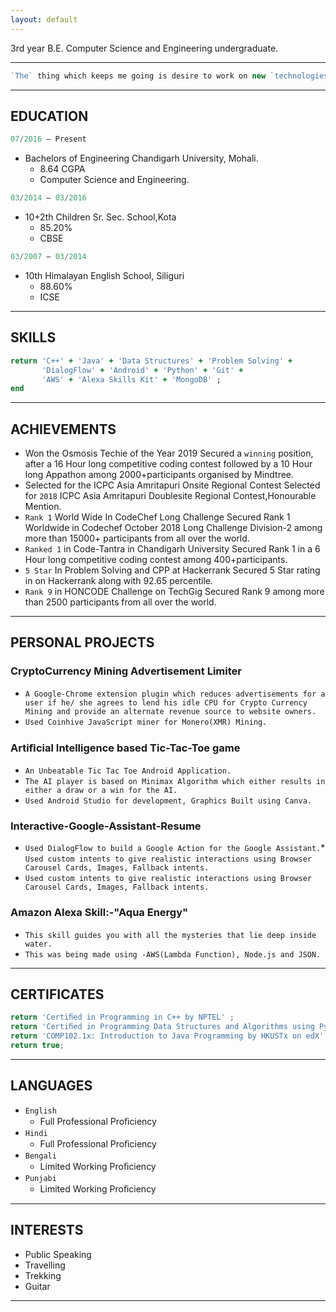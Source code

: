```yaml
---
layout: default
---
```


3rd year B.E. Computer Science and Engineering undergraduate.

* * *
```js
`The` thing which keeps me going is desire to work on new `technologies` + building something which will be used by 'billions' of users and makes a `diﬀerence` for them ;
```
* * *

## EDUCATION

```js
07/2016 – Present
```
- Bachelors of Engineering Chandigarh University, Mohali.
  - 8.64 CGPA
  - Computer Science and Engineering.

```js
03/2014 – 03/2016
```
- 10+2th Children Sr. Sec. School,Kota
  - 85.20%
  - CBSE

```js
03/2007 – 03/2014
```
- 10th Himalayan English School, Siliguri
  - 88.60%
  - ICSE

* * *

## SKILLS

```ruby
return 'C++' + 'Java' + 'Data Structures' + 'Problem Solving' +
       'DialogFlow' + 'Android' + 'Python' + 'Git' + 
       'AWS' + 'Alexa Skills Kit' + 'MongoDB' ;
end
```

* * *

## ACHIEVEMENTS 

- Won the Osmosis Techie of the Year 2019 Secured a `winning` position, after a 16 Hour long competitive coding contest followed by a 10 Hour long Appathon among 2000+participants organised by Mindtree.
- Selected for the ICPC Asia Amritapuri Onsite Regional Contest Selected for `2018` ICPC Asia Amritapuri Doublesite Regional Contest,Honourable Mention.
- `Rank 1` World Wide In CodeChef Long Challenge Secured Rank 1 Worldwide in Codechef October 2018 Long Challenge Division-2 among more than 15000+ participants from all over the world. 
- `Ranked 1` in Code-Tantra in Chandigarh University Secured Rank 1 in a 6 Hour long competitive coding contest among 400+participants.
- `5 Star` In Problem Solving and CPP at Hackerrank Secured 5 Star rating in on Hackerrank along with 92.65 percentile.
- `Rank 9` in HONCODE Challenge on TechGig Secured Rank 9 among more than 2500 participants from all over the world.

* * *

## PERSONAL PROJECTS 

### CryptoCurrency Mining Advertisement Limiter

* `A Google-Chrome extension plugin which reduces advertisements for a user if he/ she agrees to lend his idle CPU for Crypto Currency Mining and provide an alternate revenue source to website owners.`
* `Used Coinhive JavaScript miner for Monero(XMR) Mining.`

### Artiﬁcial Intelligence based Tic-Tac-Toe game
* `An Unbeatable Tic Tac Toe Android Application.` 
* `The AI player is based on Minimax Algorithm which either results in either a draw or a win for the AI.` 
* `Used Android Studio for development, Graphics Built using Canva.`

### Interactive-Google-Assistant-Resume 
* `Used DialogFlow to build a Google Action for the Google Assistant.`* `Used custom intents to give realistic interactions using Browser Carousel Cards, Images, Fallback intents.` 
* `Used custom intents to give realistic interactions using Browser Carousel Cards, Images, Fallback intents.`

### Amazon Alexa Skill:-"Aqua Energy" 
* `This skill guides you with all the mysteries that lie deep inside water.` 
* `This was being made using -AWS(Lambda Function), Node.js and JSON.`

* * *

## CERTIFICATES 

```js
return 'Certiﬁed in Programming in C++ by NPTEL' ;
return 'Certiﬁed in Programming Data Structures and Algorithms using Python by NPTEL' ;
return 'COMP102.1x: Introduction to Java Programming by HKUSTx on edX' ;
return true;
```

* * *

## LANGUAGES

- `English`
  - Full Professional Proﬁciency
- `Hindi`
  - Full Professional Proﬁciency
- `Bengali`
  - Limited Working Proﬁciency
- `Punjabi`
  - Limited Working Proﬁciency

* * *  

## INTERESTS

* Public Speaking
* Travelling 
* Trekking 
* Guitar

* * *

<!--

Text can be **bold**, _italic_, ~~strikethrough~~ or `keyword`.

[Link to another page](./another-page.html).

There should be whitespace between paragraphs.

There should be whitespace between paragraphs. We recommend including a README, or a file with information about your project.

# Header 1

This is a normal paragraph following a header. GitHub is a code hosting platform for version control and collaboration. It lets you and others work together on projects from anywhere.

## Header 2

> This is a blockquote following a header.
>
> When something is important enough, you do it even if the odds are not in your favor.

### Header 3

```js
// Javascript code with syntax highlighting.
var fun = function lang(l) {
  dateformat.i18n = require('./lang/' + l)
  return true;
}
```

```ruby
# Ruby code with syntax highlighting
GitHubPages::Dependencies.gems.each do |gem, version|
  s.add_dependency(gem, "= #{version}")
end
```

#### Header 4

*   This is an unordered list following a header.
*   This is an unordered list following a header.
*   This is an unordered list following a header.

##### Header 5

1.  This is an ordered list following a header.
2.  This is an ordered list following a header.
3.  This is an ordered list following a header.

###### Header 6

| head1        | head two          | three |
|:-------------|:------------------|:------|
| ok           | good swedish fish | nice  |
| out of stock | good and plenty   | nice  |
| ok           | good `oreos`      | hmm   |
| ok           | good `zoute` drop | yumm  |

### There's a horizontal rule below this.

* * *

### Here is an unordered list:

*   Item foo
*   Item bar
*   Item baz
*   Item zip

### And an ordered list:

1.  Item one
1.  Item two
1.  Item three
1.  Item four

### And a nested list:

- level 1 item
  - level 2 item
  - level 2 item
    - level 3 item
    - level 3 item
- level 1 item
  - level 2 item
  - level 2 item
  - level 2 item
- level 1 item
  - level 2 item
  - level 2 item
- level 1 item

### Small image

![Octocat](https://github.githubassets.com/images/icons/emoji/octocat.png)

### Large image

![Branching](https://guides.github.com/activities/hello-world/branching.png)


### Definition lists can be used with HTML syntax.

<dl>
<dt>Name</dt>
<dd>Godzilla</dd>
<dt>Born</dt>
<dd>1952</dd>
<dt>Birthplace</dt>
<dd>Japan</dd>
<dt>Color</dt>
<dd>Green</dd>
</dl>

```
Long, single-line code blocks should not wrap. They should horizontally scroll if they are too long. This line should be long enough to demonstrate this.
```

```
The final element.
```
-->
